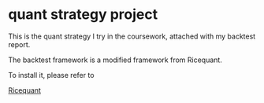 # quant strategy project

This is the quant strategy I try in the coursework, attached with my backtest report.

The backtest framework is a modified framework from Ricequant.

To install it, please refer to

[Ricequant](https://github.com/ricequant/rqalpha) 
